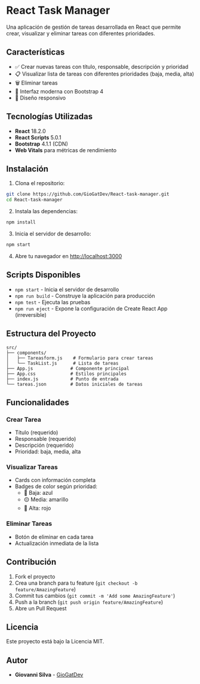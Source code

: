 # React Task Manager

Una aplicación de gestión de tareas desarrollada en React que permite crear, visualizar y eliminar tareas con diferentes prioridades.

## Características

- ✅ Crear nuevas tareas con título, responsable, descripción y prioridad
- 📋 Visualizar lista de tareas con diferentes prioridades (baja, media, alta)
- 🗑️ Eliminar tareas
- 🎨 Interfaz moderna con Bootstrap 4
- 📱 Diseño responsivo

## Tecnologías Utilizadas

- **React** 18.2.0
- **React Scripts** 5.0.1
- **Bootstrap** 4.1.1 (CDN)
- **Web Vitals** para métricas de rendimiento

## Instalación

1. Clona el repositorio:
```bash
git clone https://github.com/GioGatDev/React-task-manager.git
cd React-task-manager
```

2. Instala las dependencias:
```bash
npm install
```

3. Inicia el servidor de desarrollo:
```bash
npm start
```

4. Abre tu navegador en [http://localhost:3000](http://localhost:3000)

## Scripts Disponibles

- `npm start` - Inicia el servidor de desarrollo
- `npm run build` - Construye la aplicación para producción
- `npm test` - Ejecuta las pruebas
- `npm run eject` - Expone la configuración de Create React App (irreversible)

## Estructura del Proyecto

```
src/
├── components/
│   ├── Tareasform.js    # Formulario para crear tareas
│   └── TaskList.js      # Lista de tareas
├── App.js              # Componente principal
├── App.css             # Estilos principales
├── index.js            # Punto de entrada
└── tareas.json         # Datos iniciales de tareas
```

## Funcionalidades

### Crear Tarea
- Título (requerido)
- Responsable (requerido)
- Descripción (requerido)
- Prioridad: baja, media, alta

### Visualizar Tareas
- Cards con información completa
- Badges de color según prioridad:
  - 🔵 Baja: azul
  - 🟡 Media: amarillo
  - 🔴 Alta: rojo

### Eliminar Tareas
- Botón de eliminar en cada tarea
- Actualización inmediata de la lista

## Contribución

1. Fork el proyecto
2. Crea una branch para tu feature (`git checkout -b feature/AmazingFeature`)
3. Commit tus cambios (`git commit -m 'Add some AmazingFeature'`)
4. Push a la branch (`git push origin feature/AmazingFeature`)
5. Abre un Pull Request

## Licencia

Este proyecto está bajo la Licencia MIT.

## Autor

- **Giovanni Silva** - [GioGatDev](https://github.com/GioGatDev)
